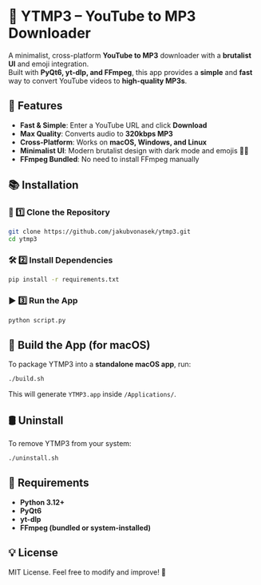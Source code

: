 # 🎉 YTMP3 – YouTube to MP3 Downloader

A minimalist, cross-platform **YouTube to MP3** downloader with a **brutalist UI** and emoji integration.  
Built with **PyQt6, yt-dlp, and FFmpeg**, this app provides a **simple** and **fast** way to convert YouTube videos to **high-quality MP3s**.

## 🚀 Features
- **Fast & Simple**: Enter a YouTube URL and click **Download**
- **Max Quality**: Converts audio to **320kbps MP3**
- **Cross-Platform**: Works on **macOS, Windows, and Linux**
- **Minimalist UI**: Modern brutalist design with dark mode and emojis 🎵🔥
- **FFmpeg Bundled**: No need to install FFmpeg manually

## 📚 Installation

### 🏢 1️⃣ Clone the Repository
```bash
git clone https://github.com/jakubvonasek/ytmp3.git
cd ytmp3
```

### 🛠️ 2️⃣ Install Dependencies
```bash
pip install -r requirements.txt
```

### ▶️ 3️⃣ Run the App
```bash
python script.py
```

## 📀 Build the App (for macOS)
To package YTMP3 into a **standalone macOS app**, run:
```bash
./build.sh
```
This will generate `YTMP3.app` inside `/Applications/`.

## 🛢️ Uninstall
To remove YTMP3 from your system:
```bash
./uninstall.sh
```

## 🔧 Requirements
- **Python 3.12+**
- **PyQt6**
- **yt-dlp**
- **FFmpeg (bundled or system-installed)**

## 💡 License
MIT License. Feel free to modify and improve! 🚀
